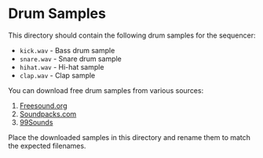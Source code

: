 # Drum Samples

This directory should contain the following drum samples for the sequencer:

- `kick.wav` - Bass drum sample
- `snare.wav` - Snare drum sample
- `hihat.wav` - Hi-hat sample
- `clap.wav` - Clap sample

You can download free drum samples from various sources:

1. [Freesound.org](https://freesound.org/)
2. [Soundpacks.com](https://soundpacks.com/free-sound-packs/free-drum-samples/)
3. [99Sounds](https://99sounds.org/drum-samples/)

Place the downloaded samples in this directory and rename them to match the expected filenames.
